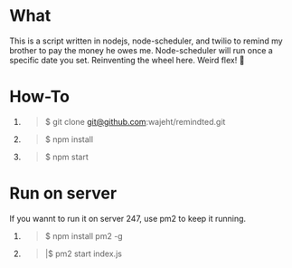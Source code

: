 # What

This is a script written in nodejs, node-scheduler, and twilio to remind my brother to pay the money he owes me. Node-scheduler will run once a specific date you set. Reinventing the wheel here. Weird flex! 💪

# How-To

1. > \$ git clone git@github.com:wajeht/remindted.git
2. > \$ npm install
3. > \$ npm start

# Run on server

If you wannt to run it on server 247, use pm2 to keep it running.

1. > \$ npm install pm2 -g
2. > |\$ pm2 start index.js
